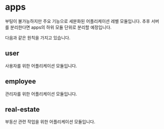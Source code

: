# apps
부팅이 불가능하지만 주요 기능으로 세분화된 어플리케이션 레벨 모듈입니다. 추후 서버를 분리한다면 apps의 하위 모듈 단위로 분리할 예정입니다.

다음과 같은 원칙을 가지고 있습니다.

## user
사용자를 위한 어플리케이션 모듈입니다.

## employee
관리자를 위한 어플리케이션 모듈입니다.

## real-estate
부동산 관련 작업을 위한 어플리케이션 모듈입니다.